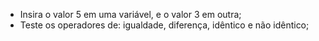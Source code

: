 * Insira o valor 5 em uma variável, e o valor 3 em outra;
* Teste os operadores de: igualdade, diferença, idêntico e não idêntico;